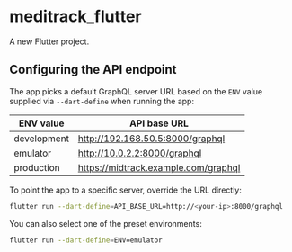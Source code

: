 # meditrack_flutter

A new Flutter project.

## Configuring the API endpoint

The app picks a default GraphQL server URL based on the `ENV` value
supplied via `--dart-define` when running the app:

| ENV value    | API base URL                         |
|--------------|--------------------------------------|
| development  | http://192.168.50.5:8000/graphql     |
| emulator     | http://10.0.2.2:8000/graphql         |
| production   | https://midtrack.example.com/graphql |

To point the app to a specific server, override the URL directly:

```bash
flutter run --dart-define=API_BASE_URL=http://<your-ip>:8000/graphql
```

You can also select one of the preset environments:

```bash
flutter run --dart-define=ENV=emulator
```
